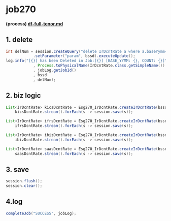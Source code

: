 # job270

#### (process) [df-full-tenor.md](../../../../biz-logic/esg-process/2.-adjusted-risk-free-term-structure/bottom-up-discount-rate/df-full-tenor.md "mention")

## 1.  delete&#x20;

```java
int delNum = session.createQuery("delete IrDcntRate a where a.baseYymm=:param")
            .setParameter("param", bssd).executeUpdate();	
log.info("[{}] has been Deleted in Job:[{}] [BASE_YYMM: {}, COUNT: {}]"
            , Process.toPhysicalName(IrDcntRate.class.getSimpleName())
            , jobLog.getJobId()
            , bssd
            , delNum);
```

## 2.  biz logic&#x20;

```java
List<IrDcntRate> kicsDcntRate = Esg270_IrDcntRate.createIrDcntRate(bssd, "KICS", kicsSwMap, projectionYear);
    kicsDcntRate.stream().forEach(s -> session.save(s));

List<IrDcntRate> ifrsDcntRate = Esg270_IrDcntRate.createIrDcntRate(bssd, "IFRS", ifrsSwMap, projectionYear);
    ifrsDcntRate.stream().forEach(s -> session.save(s));

List<IrDcntRate> ibizDcntRate = Esg270_IrDcntRate.createIrDcntRate(bssd, "IBIZ", ibizSwMap, projectionYear);
    ibizDcntRate.stream().forEach(s -> session.save(s));

List<IrDcntRate> saasDcntRate = Esg270_IrDcntRate.createIrDcntRate(bssd, "SAAS", saasSwMap, projectionYear);
    saasDcntRate.stream().forEach(s -> session.save(s));
```

## 3. save&#x20;

```java
session.flush();
session.clear();
```

## 4.log			&#x9;

```java
completeJob("SUCCESS", jobLog);
```

